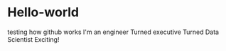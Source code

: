 # Hello-world
testing how github works
I'm an engineer
Turned executive
Turned Data Scientist
Exciting!
